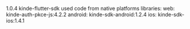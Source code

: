 1.0.4 kinde-flutter-sdk used code from native platforms libraries:
web: kinde-auth-pkce-js:4.2.2
android: kinde-sdk-android:1.2.4
ios: kinde-sdk-ios:1.4.1
